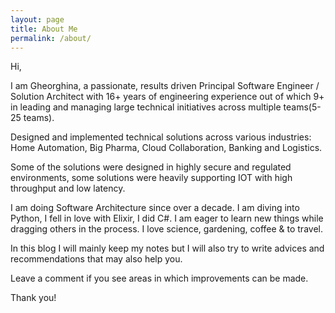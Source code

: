 ```yaml
---
layout: page
title: About Me
permalink: /about/
---
```


Hi,

I am Gheorghina, a passionate, results driven Principal Software Engineer / Solution Architect with 16+ years of engineering experience out of which 9+ in leading and managing large technical initiatives across multiple teams(5-25 teams).

Designed and implemented technical solutions across various industries: Home Automation, Big Pharma, Cloud Collaboration, Banking and Logistics. 

Some of the solutions were designed in highly secure and regulated environments, some solutions were heavily supporting IOT with high throughput and low latency.

I am doing Software Architecture since over a decade. I am diving into Python, I fell in love with Elixir, I did C#. I am eager to learn new things while dragging others in the process. I love science, gardening, coffee & to travel.

In this blog I will mainly keep my notes but I will also try to write advices and recommendations that may also help you.

Leave a comment if you see areas in which improvements can be made.

Thank you! 
